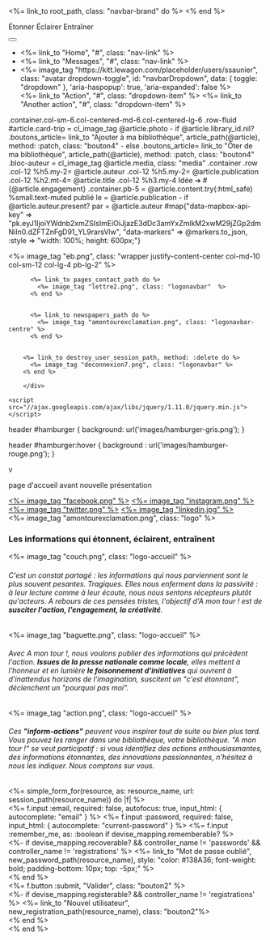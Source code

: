 <div class="navbar navbar-expand-sm navbar-light navbar-lewagon">
  <%= link_to root_path, class: "navbar-brand" do %>
<!--     <%= image_tag "changerlavie.png" %> -->
  <% end %>
    <div class="slogan">
    <p>&Eacutetonner  &Eacuteclairer  Entraîner</p>
<!--       <div class="sloganbis">
        <p>Concept ?</p>
      </div> -->
    </div>

  <button class="navbar-toggler" type="button" data-toggle="collapse" data-target="#navbarSupportedContent" aria-controls="navbarSupportedContent" aria-expanded="false" aria-label="Toggle navigation">
    <span class="navbar-toggler-icon"></span>
  </button>


  <div class="collapse navbar-collapse" id="navbarSupportedContent">
    <ul class="navbar-nav mr-auto">
      <li class="nav-item active">
        <%= link_to "Home", "#", class: "nav-link" %>
      </li>
      <li class="nav-item">
        <%= link_to "Messages", "#", class: "nav-link" %>
      </li>
      <li class="nav-item dropdown">
        <%= image_tag "https://kitt.lewagon.com/placeholder/users/ssaunier", class: "avatar dropdown-toggle", id: "navbarDropdown", data: { toggle: "dropdown" }, 'aria-haspopup': true, 'aria-expanded': false %>
        <div class="dropdown-menu dropdown-menu-right" aria-labelledby="navbarDropdown">
          <%= link_to "Action", "#", class: "dropdown-item" %>
          <%= link_to "Another action", "#", class: "dropdown-item" %>
        </div>
      </li>
    </ul>
  </div>
</div>




.container.col-sm-6.col-centered-md-6.col-centered-lg-6
  .row-fluid
    #article.card-trip
      = cl_image_tag @article.photo
      - if @article.library_id.nil?
        .boutons_article= link_to "Ajouter à ma bibliothèque", article_path(@article), method: :patch, class: "bouton4"
      - else
        .boutons_article= link_to "Ôter de ma bibliothèque", article_path(@article), method: :patch, class: "bouton4"
      .bloc-auteur
        = cl_image_tag @article.media, class: "media"
      .container
        .row
          .col-12
            %h5.my-2= @article.auteur
          .col-12
            %h5.my-2= @article.publication
          .col-12
            %h2.mt-4= @article.title
          .col-12
            %h3.my-4 Idée ➔ #{@article.engagement}
      .container.pb-5
        = @article.content.try(:html_safe)
        %small.text-muted
          publié le
          = @article.publication
          - if @article.auteur.present?
            par
            = @article.auteur
    #map{"data-mapbox-api-key" => "pk.eyJ1IjoiYWdnb2xmZSIsImEiOiJjazE3dDc3amYxZmlkM2xwM29jZGp2dmNiIn0.dZFTZnFgD91_YL9rarsVlw", "data-markers" => @markers.to_json, :style => "width: 100%; height: 600px;"}



  <div class="row justify-content-center">
    <%= image_tag "eb.png", class: "wrapper justify-content-center col-md-10 col-sm-12 col-lg-4 pb-lg-2" %>
  </div>




<div class="paddingnavbar">
  <div class="container-fluid fixed-top col-md-centered-6 col-sm-7 col-lg-centered-6">
        <div class="navbar navbar-lewagon">

          <%= link_to pages_contact_path do %>
            <%= image_tag "lettre2.png", class: "logonavbar"  %>
          <% end %>


          <%= link_to newspapers_path do %>
            <%= image_tag "amontourexclamation.png", class: "logonavbar-centre" %>
          <% end %>


        <%= link_to destroy_user_session_path, method: :delete do %>
          <%= image_tag "deconnexion7.png", class: "logonavbar" %>
        <% end %>

        </div>

  </div>
</div>





    <script src="//ajax.googleapis.com/ajax/libs/jquery/1.11.0/jquery.min.js"></script>
<script src="//netdna.bootstrapcdn.com/bootstrap/3.1.1/js/bootstrap.min.js"></script>
<link rel="stylesheet" type="text/css" href="//netdna.bootstrapcdn.com/bootstrap/3.1.1/css/bootstrap.min.css">


header #hamburger
{
    background: url('images/hamburger-gris.png');
}

header #hamburger:hover
{
    background : url('images/hamburger-rouge.png');
}

v



page d'accueil avant nouvelle présentation


<div class="container-fluid fondcontainer col-sm-7 col-centered-md-6 col-centered-lg-6">
  <div class="row net-centered-bis">
    <div class="col-md-12 col-sm-8 col-lg-6 col-centered">
      <div class="reseauxsociaux">
        <a href= "#"><%= image_tag "facebook.png" %></a>
        <a href= "#"><%= image_tag "instagram.png" %></a>
        <a href= "#"><%= image_tag "twitter.png" %></a>
        <a href= "#"><%= image_tag "linkedin.jpg" %></a>
      </div>
    </div>
  </div>
</div>

<div class="container-fluid fondcontainer-bis col-sm-7 col-centered-md-6 col-centered-lg-6">
  <div class="row justify-content-center">
      <div class="logoquater justify-content-center">
        <%= image_tag "amontourexclamation.png", class: "logo" %>
      </div>
  </div>
  <div class="textebis col-md-12 col-sm-12 col-lg-12 pb-lg-5">
    <h3><b>Les informations qui étonnent, éclairent, entraînent</b></h3>
<!--           <h3><b>étonnent, éclairent, entraînent</b></h3> -->
  </div>

  <div class="container net-centered col-sm-12 col-lg-10 col-md-10">
    <div class="row">
      <div class="col-md-4 col-sm-12 mb-4 mb-md-0 col-centered text-justify">
                <%= image_tag "couch.png", class: "logo-accueil" %>
              <h6>C'est un constat partagé : les informations qui nous parviennent sont le plus souvent pesantes. Tragiques. Elles nous enferment dans la passivité : à leur lecture comme à leur écoute, nous nous sentons récepteurs plutôt qu'acteurs. A rebours de ces pensées tristes, l'objectif d'<i>A mon tour !</i> est de <b>susciter l'action, l'engagement, la créativité</b>. </h6>
      </div>
      <div class="col-md-4 col-sm-12 mb-4 mb-md-0 col-centered text-justify">
            <%= image_tag "baguette.png", class: "logo-accueil" %>
              <h6>Avec <i>A mon tour !</i>, nous voulons publier des informations qui précèdent l'action. <b>Issues de la presse nationale comme locale</b>, elles mettent à l'honneur et en lumière <b>le foisonnement d'initiatives</b> qui ouvrent à d'inattendus horizons de l'imagination, suscitent un "<i>c'est étonnant</i>", déclenchent un "<i>pourquoi pas moi</i>". </h6>
      </div>
      <div class="col-md-4 col-sm-12 mb-4 mb-md-0 col-centered text-justify">
            <%= image_tag "action.png", class: "logo-accueil" %>
              <h6>Ces <b>"inform-actions"</b> peuvent vous inspirer tout de suite ou bien plus tard. Vous pouvez les ranger dans une bibliothèque, votre bibliothèque. <i>"A mon tour !"</i> se veut participatif : si vous identifiez des actions enthousiasmantes, des informations étonnantes, des innovations passionnantes, n'hésitez à nous les indiquer. Nous comptons sur vous.</h6>
       </div>
    </div>
  </div>

  <div class="container-fluid fondcontainerbas col-md-12 col-sm-12 col-lg-12 pb-lg-5">
    <%= simple_form_for(resource, as: resource_name, url: session_path(resource_name)) do |f| %>
  <div class="row justify-content-center aremplir">
    <div class="form-inputs">
        <%= f.input :email,
                    required: false,
                    autofocus: true,
                    input_html: { autocomplete: "email" } %>
        <%= f.input :password,
                    required: false,
                    input_html: { autocomplete: "current-password" } %>
        <%= f.input :remember_me, as: :boolean if devise_mapping.rememberable? %>
    </div>
  </div>

  <div class="row justify-content-center pb-lg-5">
       <%- if devise_mapping.recoverable? && controller_name != 'passwords' && controller_name != 'registrations' %>
        <%= link_to "Mot de passe oublié", new_password_path(resource_name), style: "color: #138A36; font-weight: bold; padding-bottom: 10px; top: -5px;" %><br />
       <% end %>
  </div>

  <div class="row justify-content-center">
    <div class="form-actions">
      <%= f.button :submit, "Valider", class: "bouton2" %>
    </div>
  </div>

  <div class="row justify-content-center">
    <div class="form-actions">
       <%- if devise_mapping.registerable? && controller_name != 'registrations' %>
       <%= link_to "Nouvel utilisateur", new_registration_path(resource_name), class: "bouton2"%><br />
       <% end %>
    </div>
  </div>
  <% end %>
 </div>
</div>

